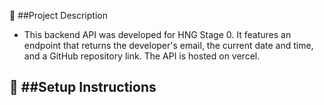 📌 ##Project Description
- This backend API was developed for HNG Stage 0. It features an endpoint that returns the developer's email, the current date and time, and a GitHub repository link. 
The API is hosted on vercel.

📝 ##Setup Instructions
- 
